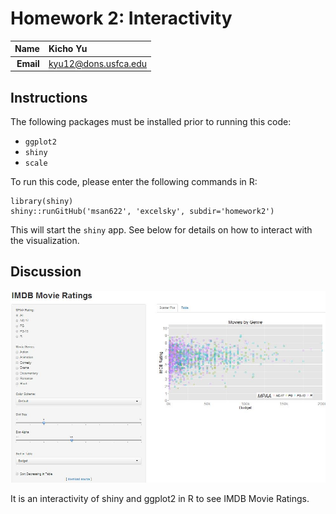 Homework 2: Interactivity
==============================

| **Name**  | Kicho Yu  |
|----------:|:-------------|
| **Email** | kyu12@dons.usfca.edu |

## Instructions ##

The following packages must be installed prior to running this code:

- `ggplot2`
- `shiny`
- `scale`

To run this code, please enter the following commands in R:

```
library(shiny)
shiny::runGitHub('msan622', 'excelsky', subdir='homework2')
```

This will start the `shiny` app. See below for details on how to interact with the visualization.

## Discussion ##

![IMAGE](screenshot.jpg)  

It is an interactivity of shiny and ggplot2 in R to see IMDB Movie Ratings. 
